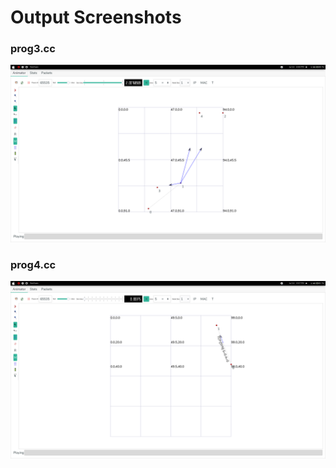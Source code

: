 # Output Screenshots

### prog3.cc
![op-3](np-lab-prog3.png)

### prog4.cc
![op-4](np-lab-prog4.png)
